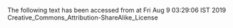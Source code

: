 The following text has been accessed from at Fri Aug 9 03:29:06 IST 2019
Creative_Commons_Attribution-ShareAlike_License
